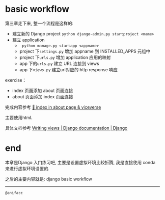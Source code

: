 # basic workflow 

第三章走下来, 整一个流程是这样的:

- 建立新的 Django project `python django-admin.py startproject <name>`
- 建立 application
    - ` python manage.py startapp <appname>`
    - project 下`settings.py` 增加 appname 到 INSTALLED_APPS 元组中
    - project 下`urls.py` 增加 application 应用的映射
    - app 下的`urls.py` 建立 URL 连接到 views
    - app 下`views.py` 建立url对应的 http response 响应

exercise：

- index 页面添加 about 页面连接
- about 页面添加 index 页面连接

完成内容参考 [:dancer: index in about page & viceverse](https://github.com/JeremiahZhang/gopython/commit/830cbd0f1d31a31f0c9dc2217229fd22f5f6e21b)

主要使用html.

具体文档参考 [Writing views | Django documentation | Django](https://docs.djangoproject.com/en/1.10/topics/http/views/)

# end

本章是Django 入门练习吧, 主要是设置虚拟环境比较折腾, 我是直接使用 conda 来进行虚拟环境设置的.

之后的主要内容就是: django basic workflow

---

    @anifacc